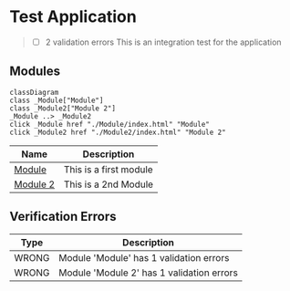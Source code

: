 # Test Application
> - [ ] 2 validation errors
This is an integration test for the application

## Modules
```mermaid
classDiagram
class _Module["Module"]
class _Module2["Module 2"]
_Module ..> _Module2
click _Module href "./Module/index.html" "Module"
click _Module2 href "./Module2/index.html" "Module 2"
```
| Name | Description |
|------|-------------|
| [Module](./Module/README.md) | This is a first module |
| [Module 2](./Module2/README.md) | This is a 2nd Module |

## Verification Errors
| Type | Description |
|------|-------------|
| WRONG | Module &#x27;Module&#x27; has 1 validation errors |
| WRONG | Module &#x27;Module 2&#x27; has 1 validation errors |

